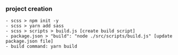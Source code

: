 ### project creation
    - scss > npm init -y
    - scss > yarn add sass
    - scss > scripts > build.js [create build script]
    - package.json > "build": "node ./src/scripts/build.js" [update package.json file]
    - build command: yarn build
